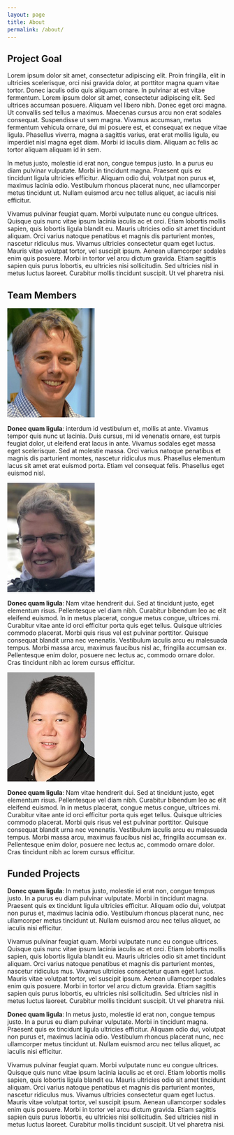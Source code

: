 ```yaml
---
layout: page
title: About
permalink: /about/
---
```


## Project Goal

Lorem ipsum dolor sit amet, consectetur adipiscing elit. Proin fringilla, elit in ultricies scelerisque, orci nisi gravida dolor, at porttitor magna quam vitae tortor. Donec iaculis odio quis aliquam ornare. In pulvinar at est vitae fermentum. Lorem ipsum dolor sit amet, consectetur adipiscing elit. Sed ultrices accumsan posuere. Aliquam vel libero nibh. Donec eget orci magna. Ut convallis sed tellus a maximus. Maecenas cursus arcu non erat sodales consequat. Suspendisse ut sem magna. Vivamus accumsan, metus fermentum vehicula ornare, dui mi posuere est, et consequat ex neque vitae ligula. Phasellus viverra, magna a sagittis varius, erat erat mollis ligula, eu imperdiet nisl magna eget diam. Morbi id iaculis diam. Aliquam ac felis ac tortor aliquam aliquam id in sem.

In metus justo, molestie id erat non, congue tempus justo. In a purus eu diam pulvinar vulputate. Morbi in tincidunt magna. Praesent quis ex tincidunt ligula ultricies efficitur. Aliquam odio dui, volutpat non purus et, maximus lacinia odio. Vestibulum rhoncus placerat nunc, nec ullamcorper metus tincidunt ut. Nullam euismod arcu nec tellus aliquet, ac iaculis nisi efficitur.

Vivamus pulvinar feugiat quam. Morbi vulputate nunc eu congue ultrices. Quisque quis nunc vitae ipsum lacinia iaculis ac et orci. Etiam lobortis mollis sapien, quis lobortis ligula blandit eu. Mauris ultricies odio sit amet tincidunt aliquam. Orci varius natoque penatibus et magnis dis parturient montes, nascetur ridiculus mus. Vivamus ultricies consectetur quam eget luctus. Mauris vitae volutpat tortor, vel suscipit ipsum. Aenean ullamcorper sodales enim quis posuere. Morbi in tortor vel arcu dictum gravida. Etiam sagittis sapien quis purus lobortis, eu ultricies nisi sollicitudin. Sed ultricies nisl in metus luctus laoreet. Curabitur mollis tincidunt suscipit. Ut vel pharetra nisi.


## Team Members

![Claude Roberts](/images/Claude.jpg)

**Donec quam ligula**: interdum id vestibulum et, mollis at ante. Vivamus tempor quis nunc ut lacinia. Duis cursus, mi id venenatis ornare, est turpis feugiat dolor, ut eleifend erat lacus in ante. Vivamus sodales eget massa eget scelerisque. Sed at molestie massa. Orci varius natoque penatibus et magnis dis parturient montes, nascetur ridiculus mus. Phasellus elementum lacus sit amet erat euismod porta. Etiam vel consequat felis. Phasellus eget euismod nisl.

![Michelle Edwards](/images/Michelle.jpg)

**Donec quam ligula**: Nam vitae hendrerit dui. Sed at tincidunt justo, eget elementum risus. Pellentesque vel diam nibh. Curabitur bibendum leo ac elit eleifend euismod. In in metus placerat, congue metus congue, ultrices mi. Curabitur vitae ante id orci efficitur porta quis eget tellus. Quisque ultricies commodo placerat. Morbi quis risus vel est pulvinar porttitor. Quisque consequat blandit urna nec venenatis. Vestibulum iaculis arcu eu malesuada tempus. Morbi massa arcu, maximus faucibus nisl ac, fringilla accumsan ex. Pellentesque enim dolor, posuere nec lectus ac, commodo ornare dolor. Cras tincidunt nibh ac lorem cursus efficitur. 

![William Hsiao](/images/william.png)

**Donec quam ligula**: Nam vitae hendrerit dui. Sed at tincidunt justo, eget elementum risus. Pellentesque vel diam nibh. Curabitur bibendum leo ac elit eleifend euismod. In in metus placerat, congue metus congue, ultrices mi. Curabitur vitae ante id orci efficitur porta quis eget tellus. Quisque ultricies commodo placerat. Morbi quis risus vel est pulvinar porttitor. Quisque consequat blandit urna nec venenatis. Vestibulum iaculis arcu eu malesuada tempus. Morbi massa arcu, maximus faucibus nisl ac, fringilla accumsan ex. Pellentesque enim dolor, posuere nec lectus ac, commodo ornare dolor. Cras tincidunt nibh ac lorem cursus efficitur. 

## Funded Projects

**Donec quam ligula**: In metus justo, molestie id erat non, congue tempus justo. In a purus eu diam pulvinar vulputate. Morbi in tincidunt magna. Praesent quis ex tincidunt ligula ultricies efficitur. Aliquam odio dui, volutpat non purus et, maximus lacinia odio. Vestibulum rhoncus placerat nunc, nec ullamcorper metus tincidunt ut. Nullam euismod arcu nec tellus aliquet, ac iaculis nisi efficitur.

Vivamus pulvinar feugiat quam. Morbi vulputate nunc eu congue ultrices. Quisque quis nunc vitae ipsum lacinia iaculis ac et orci. Etiam lobortis mollis sapien, quis lobortis ligula blandit eu. Mauris ultricies odio sit amet tincidunt aliquam. Orci varius natoque penatibus et magnis dis parturient montes, nascetur ridiculus mus. Vivamus ultricies consectetur quam eget luctus. Mauris vitae volutpat tortor, vel suscipit ipsum. Aenean ullamcorper sodales enim quis posuere. Morbi in tortor vel arcu dictum gravida. Etiam sagittis sapien quis purus lobortis, eu ultricies nisi sollicitudin. Sed ultricies nisl in metus luctus laoreet. Curabitur mollis tincidunt suscipit. Ut vel pharetra nisi.

**Donec quam ligula**: In metus justo, molestie id erat non, congue tempus justo. In a purus eu diam pulvinar vulputate. Morbi in tincidunt magna. Praesent quis ex tincidunt ligula ultricies efficitur. Aliquam odio dui, volutpat non purus et, maximus lacinia odio. Vestibulum rhoncus placerat nunc, nec ullamcorper metus tincidunt ut. Nullam euismod arcu nec tellus aliquet, ac iaculis nisi efficitur.

Vivamus pulvinar feugiat quam. Morbi vulputate nunc eu congue ultrices. Quisque quis nunc vitae ipsum lacinia iaculis ac et orci. Etiam lobortis mollis sapien, quis lobortis ligula blandit eu. Mauris ultricies odio sit amet tincidunt aliquam. Orci varius natoque penatibus et magnis dis parturient montes, nascetur ridiculus mus. Vivamus ultricies consectetur quam eget luctus. Mauris vitae volutpat tortor, vel suscipit ipsum. Aenean ullamcorper sodales enim quis posuere. Morbi in tortor vel arcu dictum gravida. Etiam sagittis sapien quis purus lobortis, eu ultricies nisi sollicitudin. Sed ultricies nisl in metus luctus laoreet. Curabitur mollis tincidunt suscipit. Ut vel pharetra nisi.

